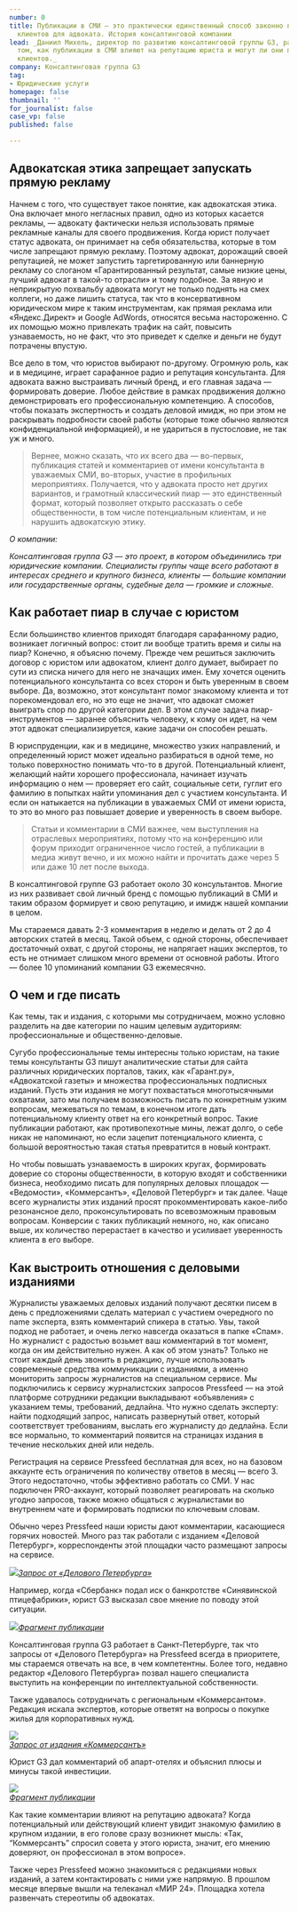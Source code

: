 ```yaml
---
number: 0
title: Публикации в СМИ — это практически единственный способ законно привлекать новых
  клиентов для адвоката. История консалтинговой компании
lead: _Даниил Михель, директор по развитию консалтинговой группы G3, рассуждает о
  том, как публикации в СМИ влияют на репутацию юриста и могут ли они приводить новых
  клиентов._
company: Консалтинговая группа G3
tag:
- Юридические услуги
homepage: false
thumbnail: ''
for_journalist: false
case_vp: false
published: false

---
```

## Адвокатская этика запрещает запускать прямую рекламу

Начнем с того, что существует такое понятие, как адвокатская этика. Она включает много негласных правил, одно из которых касается рекламы, — адвокату фактически нельзя использовать прямые рекламные каналы для своего продвижения. Когда юрист получает статус адвоката, он принимает на себя обязательства, которые в том числе запрещают прямую рекламу. Поэтому адвокат, дорожащий своей репутацией, не может запустить таргетированную или баннерную рекламу со слоганом «Гарантированный результат, самые низкие цены, лучший адвокат в такой-то отрасли» и тому подобное. За явную и неприкрытую похвальбу адвоката могут не только поднять на смех коллеги, но даже лишить статуса, так что в консервативном юридическом мире к таким инструментам, как прямая реклама или «Яндекс.Директ» и Google AdWords, относятся весьма настороженно. С их помощью можно привлекать трафик на сайт, повысить узнаваемость, но не факт, что это приведет к сделке и деньги не будут потрачены впустую.

Все дело в том, что юристов выбирают по-другому. Огромную роль, как и в медицине, играет сарафанное радио и репутация консультанта. Для адвоката важно выстраивать личный бренд, и его главная задача — формировать доверие. Любое действие в рамках продвижения должно демонстрировать его профессиональную компетенцию. А способов, чтобы показать экспертность и создать деловой имидж, но при этом не раскрывать подробности своей работы (которые тоже обычно являются конфиденциальной информацией), и не удариться в пустословие, не так уж и много.

> Вернее, можно сказать, что их всего два — во-первых, публикация статей и комментариев от имени консультанта в уважаемых СМИ, во-вторых, участие в профильных мероприятиях. Получается, что у адвоката просто нет других вариантов, и грамотный классический пиар — это единственный формат, который позволяет открыто рассказать о себе общественности, в том числе потенциальным клиентам, и не нарушить адвокатскую этику.

_О компании:_

_Консалтинговая группа G3 — это проект, в котором объединились три юридические компании. Специалисты группы чаще всего работают в интересах среднего и крупного бизнеса, клиенты — большие компании или государственные органы, судебные дела — громкие и сложные._

## Как работает пиар в случае с юристом

Если большинство клиентов приходят благодаря сарафанному радио, возникает логичный вопрос: стоит ли вообще тратить время и силы на пиар? Конечно, я объясню почему. Прежде чем решиться заключить договор с юристом или адвокатом, клиент долго думает, выбирает по сути из списка ничего для него не значащих имен. Ему хочется оценить потенциального консультанта со всех сторон и быть уверенным в своем выборе. Да, возможно, этот консультант помог знакомому клиента и тот порекомендовал его, но это еще не значит, что адвокат сможет выиграть спор по другой категории дел. В этом случае задача пиар-инструментов — заранее объяснить человеку, к кому он идет, на чем этот адвокат специализируется, какие задачи он способен решать.

В юриспруденции, как и в медицине, множество узких направлений, и определенный юрист может идеально разбираться в одной теме, но только поверхностно понимать что-то в другой. Потенциальный клиент, желающий найти хорошего профессионала, начинает изучать информацию о нем — проверяет его сайт, социальные сети, гуглит его фамилию в попытках найти упоминания дел с участием консультанта. И если он натыкается на публикации в уважаемых СМИ от имени юриста, то это во много раз повышает доверие и уверенность в своем выборе.

> Статьи и комментарии в СМИ важнее, чем выступления на отраслевых мероприятиях, потому что на конференцию или форум приходит ограниченное число гостей, а публикации в медиа живут вечно, и их можно найти и прочитать даже через 5 или даже 10 лет после выхода.

В консалтинговой группе G3 работает около 30 консультантов. Многие из них развивает свой личный бренд с помощью публикаций в СМИ и таким образом формирует и свою репутацию, и имидж нашей компании в целом.

Мы стараемся давать 2-3 комментария в неделю и делать от 2 до 4 авторских статей в месяц. Такой объем, с одной стороны, обеспечивает достаточный охват, с другой стороны, не напрягает наших экспертов, то есть не отнимает слишком много времени от основной работы. Итого — более 10 упоминаний компании G3 ежемесячно.

## О чем и где писать

Как темы, так и издания, с которыми мы сотрудничаем, можно условно разделить на две категории по нашим целевым аудиториям: профессиональные и общественно-деловые.

Сугубо профессиональные темы интересны только юристам, на такие темы консультанты G3 пишут аналитические статьи для сайта различных юридических порталов, таких, как «Гарант.ру», «Адвокатской газеты» и множества профессиональных подписных изданий. Пусть эти издания не могут похвастаться многотысячными охватами, зато мы получаем возможность писать по конкретным узким вопросам, межеваться по темам, в конечном итоге дать потенциальному клиенту ответ на его конкретный вопрос. Такие публикации работают, как противопехотные мины, лежат долго, о себе никак не напоминают, но если зацепит потенциального клиента, с большой вероятностью такая статья превратится в новый контракт.

Но чтобы повышать узнаваемость в широких кругах, формировать доверие со стороны общественности, в которую входят и собственники бизнеса, необходимо писать для популярных деловых площадок — «Ведомости», «Коммерсантъ», «Деловой Петербург» и так далее. Чаще всего журналисты этих изданий просят прокомментировать какое-либо резонансное дело, проконсультировать по всевозможным правовым вопросам. Конверсии с таких публикаций немного, но, как описано выше, их количество перерастает в качество и усиливает уверенность клиента в его выборе.

## Как выстроить отношения с деловыми изданиями

Журналисты уважаемых деловых изданий получают десятки писем в день с предложениями сделать материал с участием очередного no name эксперта, взять комментарий спикера в статью. Увы, такой подход не работает, и очень легко навсегда оказаться в папке «Спам». Но журналист с радостью возьмет ваш комментарий в тот момент, когда он им действительно нужен. А как об этом узнать? Только не стоит каждый день звонить в редакцию, лучше использовать современные средства коммуникации с изданиями, а именно мониторить запросы журналистов на специальном сервисе. Мы подключились к сервису журналистских запросов Pressfeed — на этой платформе сотрудники редакции выкладывают «объявления» с указанием темы, требований, дедлайна. Что нужно сделать эксперту: найти подходящий запрос, написать развернутый ответ, который соответствует требованиям, выслать его журналисту до дедлайна. Если все нормально, то комментарий появится на страницах издания в течение нескольких дней или недель.

Регистрация на сервисе Pressfeed бесплатная для всех, но на базовом аккаунте есть ограничения по количеству ответов в месяц — всего 3. Этого недостаточно, чтобы эффективно работать со СМИ. У нас подключен PRO-аккаунт, который позволяет реагировать на сколько угодно запросов, также можно общаться с журналистами во внутреннем чате и формировать подписки по ключевым словам.

Обычно через Pressfeed наши юристы дают комментарии, касающиеся горячих новостей. Много раз так работали с изданием «Деловой Петербург», корреспонденты этой площадки часто размещают запросы на сервисе.

![](../assets/uploads/G3_Delovoy_Peterburg_zapros.jpg)[_Запрос от «Делового Петербурга»_](https://pressfeed.ru/query/57986)

Например, когда «Сбербанк» подал иск о банкротстве «Синявинской птицефабрики», юрист G3 высказал свое мнение по поводу этой ситуации.

  
![](../assets/uploads/G3_Delovoy_Peterburg_tekst.jpg)[_Фрагмент публикации_](https://www.dp.ru/a/2019/07/15/Zaklevali_kreditori__Sber)

Консалтинговая группа G3 работает в Санкт-Петербурге, так что запросы от «Делового Петербурга» на Pressfeed всегда в приоритете, мы стараемся отвечать на все, в чем компетентны. Более того, недавно редактор «Делового Петербурга» позвал нашего специалиста выступить на конференции по интеллектуальной собственности.

Также удавалось сотрудничать с региональным «Коммерсантом». Редакция искала экспертов, которые ответят на вопросы о покупке жилья для корпоративных нужд.

![](../assets/uploads/G3_Kommersant_zapros.jpg)  
[_Запрос от издания «Коммерсантъ»_](https://pressfeed.ru/query/54898)

Юрист G3 дал комментарий об апарт-отелях и объяснил плюсы и минусы такой инвестиции.

![](../assets/uploads/G3_Kommersant_tekst.jpg)  
[_Фрагмент публикации_](https://www.kommersant.ru/doc/3991541?query=%D0%BA%D0%BE%D0%BD%D1%81%D0%B0%D0%BB%D1%82%D0%B8%D0%BD%D0%B3%D0%BE%D0%B2%D0%B0%D1%8F%20%D0%B3%D1%80%D1%83%D0%BF%D0%BF%D0%B0%20g3)

Как такие комментарии влияют на репутацию адвоката? Когда потенциальный или действующий клиент увидит знакомую фамилию в крупном издании, в его голове сразу возникнет мысль: «Так, “Коммерсантъ” спросил совета у этого юриста, значит, его мнению доверяют, он профессионал в этом вопросе».

Также через Pressfeed можно знакомиться с редакциями новых изданий, а затем контактировать с ними уже напрямую. В прошлом месяце впервые вышли на телеканал «МИР 24». Площадка хотела развенчать стереотипы об адвокатах.